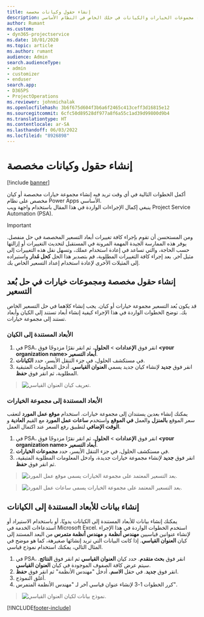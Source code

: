 ```yaml
---
title: إنشاء حقول وكيانات مخصصة
description: يوضح هذا المقال كيفية إنشاء مجموعات الخيارات والكيانات في حلك الخاص في النظام الأساسي Power Apps.
author: Rumant
ms.custom:
- dyn365-projectservice
ms.date: 10/01/2020
ms.topic: article
ms.author: rumant
audience: Admin
search.audienceType:
- admin
- customizer
- enduser
search.app:
- D365PS
- ProjectOperations
ms.reviewer: johnmichalak
ms.openlocfilehash: 3b6f675d604f3b6a6f2465c413ceff3d16815e12
ms.sourcegitcommit: 6cfc50d89528df977a8f6a55c1ad39d99800d9b4
ms.translationtype: HT
ms.contentlocale: ar-SA
ms.lasthandoff: 06/03/2022
ms.locfileid: "8926898"
---
```

# <a name="create-custom-fields-and-entities"></a>إنشاء حقول وكيانات مخصصة 

[!include [banner](../includes/psa-now-project-operations.md)]

أكمل الخطوات التالية في أي وقت تريد فيه إنشاء مجموعة خيارات مخصصة أو كيان مخصص على نظام Power Apps الأساسي.  
ينبغي إكمال الإجراءات الواردة في هذا المقال باستخدام واجهة ويب Project Service Automation (PSA).

> [!IMPORTANT]
> ومن المستحسن أن تقوم بإجراء كافة تغييرات أبعاد التسعير المخصصة في حل منفصل. يوفر هذه الممارسة الجيدة المهمة المرونة في المستقبل لتحديث التغييرات أو إزالتها حسب الحاجة، والتي تساعد في إعادة استخدام عملك، وتسهل نقل هذه التغييرات إلى مثيل آخر. بعد إجراء كافة التغييرات المطلوبة، قم بتصدير هذا الحل **كحل مُدار** واستيراده إلى المثيلات الأخرى لإعادة استخدام إعداد التسعير الخاص بك.

  
## <a name="create-custom-fields-and-option-sets-in-the-pricing-dimension-solution"></a>إنشاء حقول مخصصة ومجموعات خيارات في حل بُعد التسعير

قد يكون بُعد التسعير مجموعة خيارات أو كيان. يجب إنشاء كلاهما في حل التسعير الخاص بك. توضح الخطوات الواردة في هذا الإجراء كيفية إنشاء أبعاد تستند إلى الكيان وأبعاد تستند إلى مجموعة خيارات.

### <a name="entity-based-dimensions"></a>الأبعاد المستندة إلى الكيان

1. في PSA، انقر فوق **الإعدادات** > **الحلول**، ثم انقر نقرًا مزدوجًا فوق **\<your organization name> أبعاد التسعير**.
2. في مستكشف الحلول، في جزء التنقل الأيسر، حدد **الكيانات**.
3. انقر فوق **جديد** لإنشاء كيان جديد يسمي **العنوان القياسي**. أدخل المعلومات المتبقية المطلوبة، ثم انقر فوق **حفظ**.

> ![تعريف كيان العنوان القياسي.](media/Standard-Title-entity-definition.png)


### <a name="option-set-based-dimensions"></a>الأبعاد المستندة إلى مجموعة الخيارات 
يمكنك إنشاء بعدين يستندان إلى مجموعة خيارات. استخدام **موقع عمل المورد** لتعقب سعر الموقع **بالمنزل** والعمل **في الموقع** واستخدم **ساعات عمل المورد** مع القيم **العادية** و **الوقت الإضافي** لتطبيق رفع السعر عند اكتمال العمل.


1. في PSA، انقر فوق **الإعدادات** > **الحلول**، ثم انقر نقرًا مزدوجًا فوق **\<your organization name> أبعاد التسعير**. 
2. في مستكشف الحلول، في جزء التنقل الأيسر، حدد **مجموعات الخيارات**. 
3. انقر فوق **جديد** لإنشاء مجموعة خيارات جديدة، وادخل المعلومات المطلوبة المتبقية، ثم انقر فوق **حفظ**.

> ![بعد التسعير المعتمد على مجموعة الخيارات يسمى موقع عمل المورد.](media/Option-set-PD-called-Resource-Work-Location.png)

> ![بعد التسعير المعتمد على مجموعة الخيارات يسمى ساعات عمل المورد.](media/Option-set-PD-called-Resource-Work-Hours.PNG)


## <a name="create-data-for-entity-based-dimensions"></a>إنشاء بيانات للأبعاد المستندة إلى الكيانات

يمكنك إنشاء بيانات للأبعاد المستندة إلى الكيانات يدويًا، أو باستخدام الاستيراد أو استدعاءات الخدمة في Microsoft Excel. استخدم الخطوات الواردة في هذا الإجراء لإنشاء عنوانين قياسيين **مهندس أنظمة** و **مهندس أنظمة متمرس** من البعد المستند إلى كيان **العنوان القياسي**. إذا كانت البيانات التي تريد إنشائها صغيرهة، كما هو موضح في المثال التالي، يمكنك استخدام نموذج قياسي.

1. في PSA، انقر فوق **بحث متقدم**. حدد كيان **العنوان القياسي** ثم انقر فوق **النتائج**. سيتم عرض كافة الصفوف الموجودة في كيان **العنوان القياسي**.
2. انقر فوق **جديد**. في حقل **الاسم**، أدخل "مهندس الأنظمة" ثم انقر فوق **حفظ**.
3. أغلق النموذج. 
4. كرر الخطوات 1-3 لإنشاء عنوان قياسي آخر لـ "مهندس الأنظمة المتمرس".

> ![نموذج بيانات لكيان العنوان القياسي.](media/ST-data.png)




[!INCLUDE[footer-include](../includes/footer-banner.md)]
